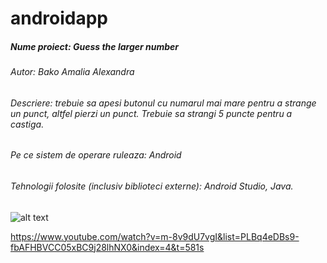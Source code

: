 # androidapp

##### Nume proiect: Guess the larger number
###### Autor: Bako Amalia Alexandra
###### Descriere: trebuie sa apesi butonul cu numarul mai mare pentru a strange un punct, altfel pierzi un punct. Trebuie sa strangi 5 puncte pentru a castiga.
###### Pe ce sistem de operare ruleaza: Android
###### Tehnologii folosite (inclusiv biblioteci externe): Android Studio, Java.
 
![alt text](https://github.com/AmaliaBako/androidapp/imgPhone.png "Game Image")



https://www.youtube.com/watch?v=m-8v9dU7vgI&list=PLBq4eDBs9-fbAFHBVCC05xBC9j28lhNX0&index=4&t=581s
